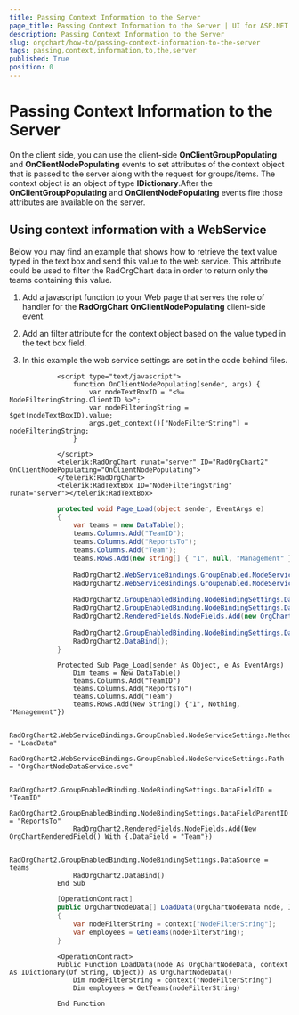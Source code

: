 ```yaml
---
title: Passing Context Information to the Server
page_title: Passing Context Information to the Server | UI for ASP.NET AJAX Documentation
description: Passing Context Information to the Server
slug: orgchart/how-to/passing-context-information-to-the-server
tags: passing,context,information,to,the,server
published: True
position: 0
---
```


# Passing Context Information to the Server



On the client side, you can use the client-side __OnClientGroupPopulating__ and __OnClientNodePopulating__ events to set attributes of the context object that is passed to the server along with the request for groups/items. The context object is an object of type __IDictionary__.After the __OnClientGroupPopulating__ and __OnClientNodePopulating__ events fire those attributes are available on the server.

## Using context information with a WebService

Below you may find an example that shows how to retrieve the text value typed in the text box and send this value to the web service. This attribute could be used to filter the RadOrgChart data in order to return only the teams containing this value.

1. Add a javascript function to your Web page that serves the role of handler for the __RadOrgChart OnClientNodePopulating__ client-side event.

1. Add an filter attribute for the context object based on the value typed in the text box field.

1. In this example the web service settings are set in the code behind files.





````ASPNET
	        <script type="text/javascript">
	            function OnClientNodePopulating(sender, args) {
	                var nodeTextBoxID = "<%= NodeFilteringString.ClientID %>";
	                var nodeFilteringString = $get(nodeTextBoxID).value;
	                args.get_context()["NodeFilterString"] = nodeFilteringString;
	            }
	
	        </script>
	        <telerik:RadOrgChart runat="server" ID="RadOrgChart2" OnClientNodePopulating="OnClientNodePopulating">
	        </telerik:RadOrgChart>
	        <telerik:RadTextBox ID="NodeFilteringString" runat="server"></telerik:RadTextBox>
````
````C#
	        protected void Page_Load(object sender, EventArgs e)
			{
				var teams = new DataTable();
				teams.Columns.Add("TeamID");
				teams.Columns.Add("ReportsTo");
				teams.Columns.Add("Team");
				teams.Rows.Add(new string[] { "1", null, "Management" });
	
				RadOrgChart2.WebServiceBindings.GroupEnabled.NodeServiceSettings.Method = "LoadData";
				RadOrgChart2.WebServiceBindings.GroupEnabled.NodeServiceSettings.Path = "OrgChartNodeDataService.svc";
	
				RadOrgChart2.GroupEnabledBinding.NodeBindingSettings.DataFieldID = "TeamID";
				RadOrgChart2.GroupEnabledBinding.NodeBindingSettings.DataFieldParentID = "ReportsTo";
				RadOrgChart2.RenderedFields.NodeFields.Add(new OrgChartRenderedField() { DataField = "Team" });
	
				RadOrgChart2.GroupEnabledBinding.NodeBindingSettings.DataSource = teams;
				RadOrgChart2.DataBind();
	        }
````
````VB.NET
			Protected Sub Page_Load(sender As Object, e As EventArgs)
				Dim teams = New DataTable()
				teams.Columns.Add("TeamID")
				teams.Columns.Add("ReportsTo")
				teams.Columns.Add("Team")
				teams.Rows.Add(New String() {"1", Nothing, "Management"})
	
				RadOrgChart2.WebServiceBindings.GroupEnabled.NodeServiceSettings.Method = "LoadData"
				RadOrgChart2.WebServiceBindings.GroupEnabled.NodeServiceSettings.Path = "OrgChartNodeDataService.svc"
	
				RadOrgChart2.GroupEnabledBinding.NodeBindingSettings.DataFieldID = "TeamID"
				RadOrgChart2.GroupEnabledBinding.NodeBindingSettings.DataFieldParentID = "ReportsTo"
				RadOrgChart2.RenderedFields.NodeFields.Add(New OrgChartRenderedField() With {.DataField = "Team"})
	
				RadOrgChart2.GroupEnabledBinding.NodeBindingSettings.DataSource = teams
				RadOrgChart2.DataBind()
	        End Sub
````
````C#
	        [OperationContract]
			public OrgChartNodeData[] LoadData(OrgChartNodeData node, IDictionary<string, object> context)
			{
	            var nodeFilterString = context["NodeFilterString"];
	            var employees = GetTeams(nodeFilterString);
			}
````
````VB.NET
	        <OperationContract>
	        Public Function LoadData(node As OrgChartNodeData, context As IDictionary(Of String, Object)) As OrgChartNodeData()
	            Dim nodeFilterString = context("NodeFilterString")
	            Dim employees = GetTeams(nodeFilterString)
	
	        End Function
````

